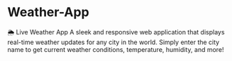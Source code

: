 # Weather-App
🌦️ Live Weather App A sleek and responsive web application that displays real-time weather updates for any city in the world. Simply enter the city name to get current weather conditions, temperature, humidity, and more!
